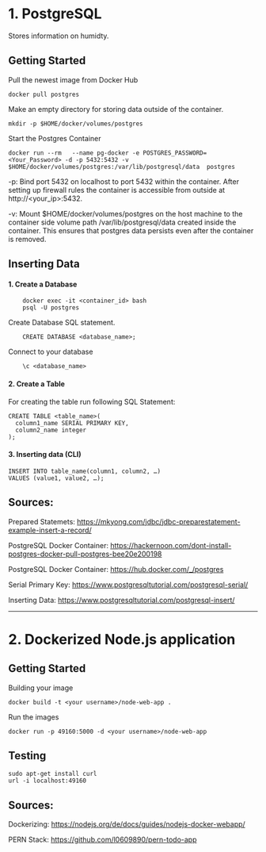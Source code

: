 # 1. PostgreSQL

Stores information on humidty.


## Getting Started

Pull the newest image from Docker Hub

    docker pull postgres 
    
Make an empty directory for storing data outside of the container.
    
    mkdir -p $HOME/docker/volumes/postgres 


Start the Postgres Container

    docker run --rm   --name pg-docker -e POSTGRES_PASSWORD=<Your_Password> -d -p 5432:5432 -v $HOME/docker/volumes/postgres:/var/lib/postgresql/data  postgres 

-p: Bind port 5432 on localhost to port 5432 within the container. After setting up firewall rules the container is accessible from outside at http://<your_ip>:5432.

-v: Mount $HOME/docker/volumes/postgres on the host machine to the container side volume path /var/lib/postgresql/data created inside the container. This ensures that postgres data persists even after the container is removed.

## Inserting Data

#### 1. Create a Database

        docker exec -it <container_id> bash
        psql -U postgres
        
Create Database SQL statement.  

        CREATE DATABASE <database_name>;
        
Connect to your database 

        \c <database_name>
        
#### 2. Create a Table

For creating the table run following SQL Statement:

    CREATE TABLE <table_name>(
      column1_name SERIAL PRIMARY KEY,
      column2_name integer
    );
 
#### 3. Inserting data (CLI)

    INSERT INTO table_name(column1, column2, …)
    VALUES (value1, value2, …);

## Sources:


Prepared Statemets: https://mkyong.com/jdbc/jdbc-preparestatement-example-insert-a-record/ 

PostgreSQL Docker Container: https://hackernoon.com/dont-install-postgres-docker-pull-postgres-bee20e200198

PostgreSQL Docker Container: https://hub.docker.com/_/postgres

Serial Primary Key: https://www.postgresqltutorial.com/postgresql-serial/

Inserting Data: https://www.postgresqltutorial.com/postgresql-insert/

<hr>

# 2. Dockerized Node.js application

## Getting Started

Building your image

    docker build -t <your username>/node-web-app .
    
Run the images
 
    docker run -p 49160:5000 -d <your username>/node-web-app
    


## Testing

    sudo apt-get install curl
    url -i localhost:49160



## Sources:

Dockerizing: https://nodejs.org/de/docs/guides/nodejs-docker-webapp/

PERN Stack: https://github.com/l0609890/pern-todo-app
